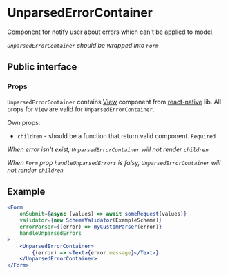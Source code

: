 # UnparsedErrorContainer

Component for notify user about errors which can't be applied to model.

*`UnparsedErrorContainer` should be wrapped into `Form`*

## Public interface

### Props

`UnparsedErrorContainer` contains [View](https://facebook.github.io/react-native/docs/view) component from [react-native](https://github.com/facebook/react-native) lib. All props for `View` are valid for `UnparsedErrorContainer`.

Own props:
 - `children` - should be a function that return valid component. `Required`

*When error isn't exist, `UnparsedErrorContainer` will not render `children`*

*When `Form` prop `handleUnparsedErrors` is falsy, `UnparsedErrorContainer` will not render `children`*

## Example

```jsx
<Form 
    onSubmit={async (values) => await someRequest(values)}
    validator={new SchemaValidator(ExampleSchema)}
    errorParser={(error) => myCustomParser(error)}
    handleUnparsedErrors
>
    <UnparsedErrorContainer>
        {(error) => <Text>{error.message}</Text>}
    </UnparsedErrorContainer>
</Form>
```
